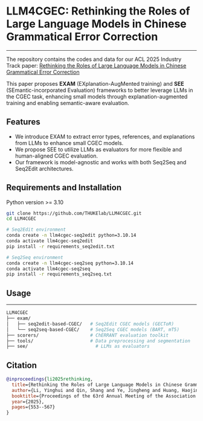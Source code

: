 # LLM4CGEC: Rethinking the Roles of Large Language Models in Chinese Grammatical Error Correction

-----

The repository contains the codes and data for our ACL 2025 Industry Track paper: [Rethinking the Roles of Large Language Models in Chinese Grammatical Error Correction](https://aclanthology.org/2025.acl-industry.39)

This paper proposes **EXAM** (EXplanation-AugMented training) and **SEE** (SEmantic-incorporated Evaluation) frameworks to better leverage LLMs in the CGEC task, enhancing small models through explanation-augmented training and enabling semantic-aware evaluation.

## Features

* We introduce EXAM to extract error types, references, and explanations from LLMs to enhance small CGEC models.
* We propose SEE to utilize LLMs as evaluators for more flexible and human-aligned CGEC evaluation.
* Our framework is model-agnostic and works with both Seq2Seq and Seq2Edit architectures.

## Requirements and Installation
Python version >= 3.10

```bash
git clone https://github.com/THUKElab/LLM4CGEC.git
cd LLM4CGEC

# Seq2Edit environment
conda create -n llm4cgec-seq2edit python=3.10.14
conda activate llm4cgec-seq2edit
pip install -r requirements_seq2edit.txt

# Seq2Seq environment
conda create -n llm4cgec-seq2seq python=3.10.14
conda activate llm4cgec-seq2seq
pip install -r requirements_seq2seq.txt
```

## Usage

----
```perl
LLM4CGEC
├── exam/
│   ├── seq2edit-based-CGEC/   # Seq2Edit CGEC models (GECToR)
│   └── seq2seq-based-CGEC/    # Seq2Seq CGEC models (BART, mT5)
├── scorers/                   # ChERRANT evaluation toolkit
├── tools/                     # Data preprocessing and segmentation
├── see/                     	 # LLMs as evaluators

```

## Citation

```bibtex
@inproceedings{li2025rethinking,
  title={Rethinking the Roles of Large Language Models in Chinese Grammatical Error Correction},
  author={Li, Yinghui and Qin, Shang and Ye, Jingheng and Huang, Haojing and Li, Yangning and Guo, Shu-Yu and Qin, Libo and Hu, Xuming and Jiang, Wenhao and Zheng, Hai-Tao and Yu, Philip S.},
  booktitle={Proceedings of the 63rd Annual Meeting of the Association for Computational Linguistics (Volume 6: Industry Track)},
  year={2025},
  pages={553--567}
}

```


